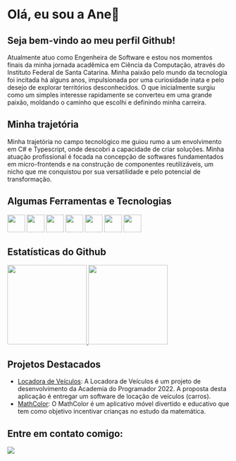 # Olá, eu sou a Ane👋

## Seja bem-vindo ao meu perfil Github!

Atualmente atuo como Engenheira de Software e estou nos momentos finais da minha jornada acadêmica em Ciência da Computação, através do Instituto Federal de Santa Catarina. Minha paixão pelo mundo da tecnologia foi incitada há alguns anos, impulsionada por uma curiosidade inata e pelo desejo de explorar territórios desconhecidos. O que inicialmente surgiu como um simples interesse rapidamente se converteu em uma grande paixão, moldando o caminho que escolhi e definindo minha carreira.

## Minha trajetória
Minha trajetória no campo tecnológico me guiou rumo a um envolvimento em C# e Typescript, onde descobri a capacidade de criar soluções. Minha atuação profissional é focada na concepção de softwares fundamentados em micro-frontends e na construção de componentes reutilizáveis, um nicho que me conquistou por sua versatilidade e pelo potencial de transformação.

## Algumas Ferramentas e Tecnologias
<div>
  <img src="https://cdn.jsdelivr.net/gh/devicons/devicon/icons/csharp/csharp-original.svg" width="40" height="40" />
  <img src="https://cdn.jsdelivr.net/gh/devicons/devicon/icons/dot-net/dot-net-plain-wordmark.svg" width="40" height="40"/>
  <img src="https://cdn.jsdelivr.net/gh/devicons/devicon/icons/java/java-original.svg" width="40" height="40"/>
  <img src="https://cdn.jsdelivr.net/gh/devicons/devicon/icons/typescript/typescript-original.svg" width="40" height="40"/>
  <img src="https://cdn.jsdelivr.net/gh/devicons/devicon/icons/html5/html5-original.svg" width="40" height="40"/>
  <img src="https://cdn.jsdelivr.net/gh/devicons/devicon/icons/css3/css3-original.svg" width="40" height="40"/>
  <img src="https://cdn.jsdelivr.net/gh/devicons/devicon/icons/angularjs/angularjs-original.svg" width="40" height="40"/>
</div>

## Estatísticas do Github
<div>
  <a href="https://github.com/anegrizotti">
    <img height="180em" src="https://github-readme-stats.vercel.app/api/top-langs/?username=anegrizotti&layout=compact&langs_count=7&theme=dracula"/>
    <img height="180em" src="https://github-readme-stats.vercel.app/api?username=anegrizotti&show_icons=true&theme=dracula&include_all_commits=true&count_private=true"/>
  </a>
</div>

## Projetos Destacados
- [Locadora de Veículos](https://github.com/anegrizotti/locadora.de.veiculos-forms): A Locadora de Veículos é um projeto de desenvolvimento da Academia do Programador 2022. A proposta desta aplicação é entregar um software de locação de veículos (carros).
- [MathColor](https://github.com/anegrizotti/math_color): O MathColor é um aplicativo móvel divertido e educativo que tem como objetivo incentivar crianças no estudo da matemática.

## Entre em contato comigo:
<div>
  <a href="https://www.linkedin.com/in/anegrizotti/" target="_blank"><img src="https://img.shields.io/badge/-LinkedIn-%230077B5?style=for-the-badge&logo=linkedin&logoColor=white" target="_blank"></a>   
</div>
